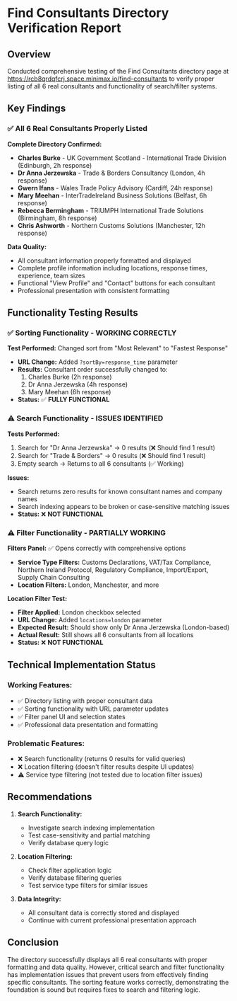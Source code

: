 # Find Consultants Directory Verification Report

## Overview
Conducted comprehensive testing of the Find Consultants directory page at https://rcb8qrdqfcrj.space.minimax.io/find-consultants to verify proper listing of all 6 real consultants and functionality of search/filter systems.

## Key Findings

### ✅ All 6 Real Consultants Properly Listed

**Complete Directory Confirmed:**
- **Charles Burke** - UK Government Scotland - International Trade Division (Edinburgh, 2h response)
- **Dr Anna Jerzewska** - Trade & Borders Consultancy (London, 4h response)
- **Gwern Ifans** - Wales Trade Policy Advisory (Cardiff, 24h response)
- **Mary Meehan** - InterTradeIreland Business Solutions (Belfast, 6h response)
- **Rebecca Bermingham** - TRIUMPH International Trade Solutions (Birmingham, 8h response)
- **Chris Ashworth** - Northern Customs Solutions (Manchester, 12h response)

**Data Quality:**
- All consultant information properly formatted and displayed
- Complete profile information including locations, response times, experience, team sizes
- Functional "View Profile" and "Contact" buttons for each consultant
- Professional presentation with consistent formatting

## Functionality Testing Results

### ✅ Sorting Functionality - WORKING CORRECTLY

**Test Performed:** Changed sort from "Most Relevant" to "Fastest Response"
- **URL Change:** Added `?sortBy=response_time` parameter
- **Results:** Consultant order successfully changed to:
  1. Charles Burke (2h response)
  2. Dr Anna Jerzewska (4h response)  
  3. Mary Meehan (6h response)
- **Status:** ✅ **FULLY FUNCTIONAL**

### ⚠️ Search Functionality - ISSUES IDENTIFIED

**Tests Performed:**
1. Search for "Dr Anna Jerzewska" → 0 results (❌ Should find 1 result)
2. Search for "Trade & Borders" → 0 results (❌ Should find 1 result)  
3. Empty search → Returns to all 6 consultants (✅ Working)

**Issues:**
- Search returns zero results for known consultant names and company names
- Search indexing appears to be broken or case-sensitive matching issues
- **Status:** ❌ **NOT FUNCTIONAL**

### ⚠️ Filter Functionality - PARTIALLY WORKING

**Filters Panel:** ✅ Opens correctly with comprehensive options
- **Service Type Filters:** Customs Declarations, VAT/Tax Compliance, Northern Ireland Protocol, Regulatory Compliance, Import/Export, Supply Chain Consulting
- **Location Filters:** London, Manchester, and more

**Location Filter Test:**
- **Filter Applied:** London checkbox selected
- **URL Change:** Added `locations=london` parameter  
- **Expected Result:** Should show only Dr Anna Jerzewska (London-based)
- **Actual Result:** Still shows all 6 consultants from all locations
- **Status:** ❌ **NOT FUNCTIONAL**

## Technical Implementation Status

### Working Features:
- ✅ Directory listing with proper consultant data
- ✅ Sorting functionality with URL parameter updates
- ✅ Filter panel UI and selection states
- ✅ Professional data presentation and formatting

### Problematic Features:
- ❌ Search functionality (returns 0 results for valid queries)
- ❌ Location filtering (doesn't filter results despite UI updates)
- ⚠️ Service type filtering (not tested due to location filter issues)

## Recommendations

1. **Search Functionality:**
   - Investigate search indexing implementation
   - Test case-sensitivity and partial matching
   - Verify database query logic

2. **Location Filtering:**
   - Check filter application logic
   - Verify database filtering queries
   - Test service type filters for similar issues

3. **Data Integrity:**
   - All consultant data is correctly stored and displayed
   - Continue with current professional presentation approach

## Conclusion
The directory successfully displays all 6 real consultants with proper formatting and data quality. However, critical search and filter functionality has implementation issues that prevent users from effectively finding specific consultants. The sorting feature works correctly, demonstrating the foundation is sound but requires fixes to search and filtering logic.